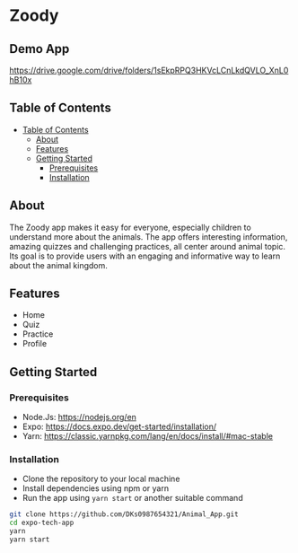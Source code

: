 # Zoody


## Demo App
https://drive.google.com/drive/folders/1sEkpRPQ3HKVcLCnLkdQVLO_XnL0hB10x

## Table of Contents
- [Table of Contents](#table-of-contents)
  - [About](#about)
  - [Features](#features)
  - [Getting Started](#getting-started)
    - [Prerequisites](#prerequisites)
    - [Installation](#installation)

## About

The Zoody app makes it easy for everyone, especially children to understand more about the animals. The app offers interesting information, amazing quizzes and challenging practices, all center around animal topic. Its goal is to provide users with an engaging and informative way to learn about the animal kingdom.

## Features
- Home
- Quiz
- Practice
- Profile



## Getting Started

### Prerequisites

- Node.Js: https://nodejs.org/en
- Expo: https://docs.expo.dev/get-started/installation/
- Yarn: https://classic.yarnpkg.com/lang/en/docs/install/#mac-stable

### Installation

- Clone the repository to your local machine
- Install dependencies using npm or yarn
- Run the app using `yarn start` or another suitable command

```bash
git clone https://github.com/DKs0987654321/Animal_App.git
cd expo-tech-app
yarn
yarn start
